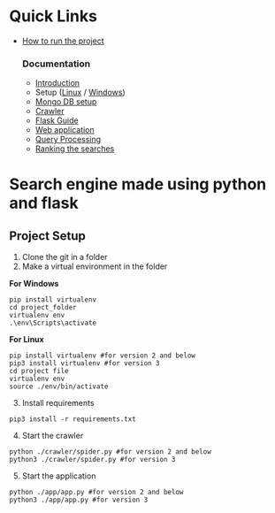 # Quick Links

- [How to run the project](https://github.com/mayankt18/glugle#search-engine-made-using-python-and-flask)
    
    ### Documentation
    - [Introduction](https://github.com/mayankt18/glugle/blob/master/resources/1.I.search%20engine.md#search-engine-basics)
    - Setup ([Linux](https://github.com/mayankt18/glugle/blob/master/resources/1.II.setup.md#python-installation-guide) / [Windows](https://github.com/mayankt18/glugle/blob/master/resources/1.II.setup_win.md#project-setup-in-windows))
    - [Mongo DB setup](https://github.com/mayankt18/glugle/blob/master/resources/2.I.mongodb.md#mongodb-installation-linux-ubuntu)
    - [Crawler](https://github.com/mayankt18/glugle/blob/master/resources/2.II.crawler.md#web-crawler)
    - [Flask Guide](https://github.com/mayankt18/glugle/blob/master/resources/3.flask.md#flask-guide)
    - [Web application](https://github.com/mayankt18/glugle/blob/master/resources/4.web%20app.md#the-web-app)
    - [Query Processing](https://github.com/mayankt18/glugle/blob/master/resources/5.ranking.md#query-preprocessing)
    - [Ranking the searches](https://github.com/mayankt18/glugle/blob/master/resources/5.ranking.md#ranking-mechanism)  

# Search engine made using python and flask

## Project Setup

1. Clone the git in a folder
2. Make a virtual environment in the folder

**For Windows**
```
pip install virtualenv
cd project_folder
virtualenv env
.\env\Scripts\activate
```

**For Linux**
```
pip install virtualenv #for version 2 and below 
pip3 install virtualenv #for version 3
cd project file
virtualenv env
source ./env/bin/activate
```

3. Install requirements
```
pip3 install -r requirements.txt
```

4. Start the crawler
```
python ./crawler/spider.py #for version 2 and below
python3 ./crawler/spider.py #for version 3
```

5. Start the application
```
python ./app/app.py #for version 2 and below
python3 ./app/app.py #for version 3
```

